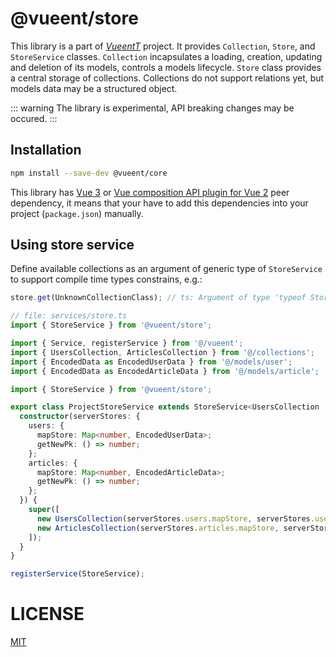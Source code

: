 # @vueent/store

This library is a part of [_VueentT_](https://github.com/vueent/vueent) project. It provides `Collection`, `Store`, and `StoreService` classes. `Collection` incapsulates a loading, creation, updating and deletion of its models, controls a models lifecycle. `Store` class provides a central storage of collections. Collections do not support relations yet, but models data may be a structured object.

::: warning
The library is experimental, API breaking changes may be occured.
:::

## Installation

```sh
npm install --save-dev @vueent/core
```

This library has [Vue 3](https://v3.vuejs.org/guide/introduction.html) or [Vue composition API plugin for Vue 2](https://github.com/vuejs/composition-api) peer dependency, it means that your have to add this dependencies into your project (`package.json`) manually.

## Using store service

Define available collections as an argument of generic type of `StoreService` to support compile time types constrains, e.g.:

```ts
store.get(UnknownCollectionClass); // ts: Argument of type 'typeof StorableCollection' is not assignable to parameter of type...
```

```ts
// file: services/store.ts
import { StoreService } from '@vueent/store';

import { Service, registerService } from '@/vueent';
import { UsersCollection, ArticlesCollection } from '@/collections';
import { EncodedData as EncodedUserData } from '@/models/user';
import { EncodedData as EncodedArticleData } from '@/models/article';

import { StoreService } from '@vueent/store';

export class ProjectStoreService extends StoreService<UsersCollection | ArticlesCollection> {
  constructor(serverStores: {
    users: {
      mapStore: Map<number, EncodedUserData>;
      getNewPk: () => number;
    };
    articles: {
      mapStore: Map<number, EncodedArticleData>;
      getNewPk: () => number;
    };
  }) {
    super([
      new UsersCollection(serverStores.users.mapStore, serverStores.users.getNewPk),
      new ArticlesCollection(serverStores.articles.mapStore, serverStores.articles.getNewPk)
    ]);
  }
}

registerService(StoreService);
```

# LICENSE

[MIT](./LICENSE)

